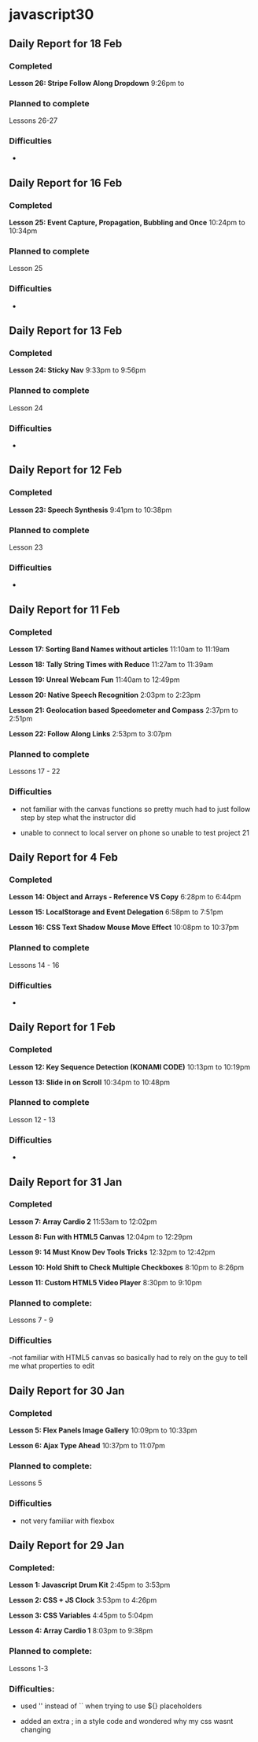 # javascript30

## Daily Report for 18 Feb

### Completed

**Lesson 26: Stripe Follow Along Dropdown** 9:26pm to 

### Planned to complete

Lessons 26-27

### Difficulties

-

## Daily Report for 16 Feb

### Completed

**Lesson 25: Event Capture, Propagation, Bubbling and Once** 10:24pm to 10:34pm

### Planned to complete

Lesson 25

### Difficulties

-

## Daily Report for 13 Feb

### Completed

**Lesson 24: Sticky Nav** 9:33pm to 9:56pm

### Planned to complete

Lesson 24

### Difficulties

-

## Daily Report for 12 Feb

### Completed

**Lesson 23: Speech Synthesis** 9:41pm to 10:38pm

### Planned to complete

Lesson 23

### Difficulties

-

## Daily Report for 11 Feb

### Completed

**Lesson 17: Sorting Band Names without articles** 11:10am to 11:19am

**Lesson 18: Tally String Times with Reduce** 11:27am to 11:39am

**Lesson 19: Unreal Webcam Fun** 11:40am to 12:49pm

**Lesson 20: Native Speech Recognition** 2:03pm to 2:23pm

**Lesson 21: Geolocation based Speedometer and Compass** 2:37pm to 2:51pm

**Lesson 22: Follow Along Links** 2:53pm to 3:07pm

### Planned to complete

Lessons 17 - 22

### Difficulties

- not familiar with the canvas functions so pretty much had to just follow step by step what the instructor did

- unable to connect to local server on phone so unable to test project 21

## Daily Report for 4 Feb

### Completed

**Lesson 14: Object and Arrays - Reference VS Copy** 6:28pm to 6:44pm

**Lesson 15: LocalStorage and Event Delegation** 6:58pm to 7:51pm

**Lesson 16: CSS Text Shadow Mouse Move Effect** 10:08pm to 10:37pm

### Planned to complete

Lessons 14 - 16

### Difficulties

-

## Daily Report for 1 Feb

### Completed

**Lesson 12: Key Sequence Detection (KONAMI CODE)** 10:13pm to 10:19pm

**Lesson 13: Slide in on Scroll** 10:34pm to 10:48pm

### Planned to complete

Lesson 12 - 13

### Difficulties

-

## Daily Report for 31 Jan

### Completed

**Lesson 7: Array Cardio 2** 11:53am to 12:02pm

**Lesson 8: Fun with HTML5 Canvas** 12:04pm to 12:29pm

**Lesson 9: 14 Must Know Dev Tools Tricks** 12:32pm to 12:42pm

**Lesson 10: Hold Shift to Check Multiple Checkboxes** 8:10pm to 8:26pm

**Lesson 11: Custom HTML5 Video Player** 8:30pm to 9:10pm

### Planned to complete:

Lessons 7 - 9

### Difficulties

-not familiar with HTML5 canvas so basically had to rely on the guy to tell me what properties to edit

## Daily Report for 30 Jan

### Completed

**Lesson 5: Flex Panels Image Gallery** 10:09pm to 10:33pm

**Lesson 6: Ajax Type Ahead** 10:37pm to 11:07pm

### Planned to complete:

Lessons 5

### Difficulties

- not very familiar with flexbox

## Daily Report for 29 Jan

### Completed: 

**Lesson 1: Javascript Drum Kit**  2:45pm to 3:53pm

**Lesson 2: CSS + JS Clock** 3:53pm to 4:26pm

**Lesson 3: CSS Variables** 4:45pm to 5:04pm

**Lesson 4: Array Cardio 1** 8:03pm to 9:38pm

### Planned to complete: 

Lessons 1-3

### Difficulties:

- used '' instead of `` when trying to use ${} placeholders

- added an extra ; in a style code and wondered why my css wasnt changing 

